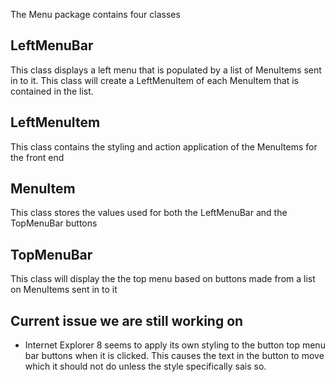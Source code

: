 The Menu package contains four classes

## LeftMenuBar
This class displays a left menu that is populated by a list of MenuItems sent in to it. This class will create a LeftMenuItem of each MenuItem that is contained in the list.

## LeftMenuItem
This class contains the styling and action application of the MenuItems for the front end

## MenuItem
This class stores the values used for both the LeftMenuBar and the TopMenuBar buttons

## TopMenuBar
This class will display the the top menu based on buttons made from a list on MenuItems sent in to it

## Current issue we are still working on
 * Internet Explorer 8 seems to apply its own styling to the button top menu bar buttons when it is clicked. This causes the text in the button to move which it should not do unless the style specifically sais so.